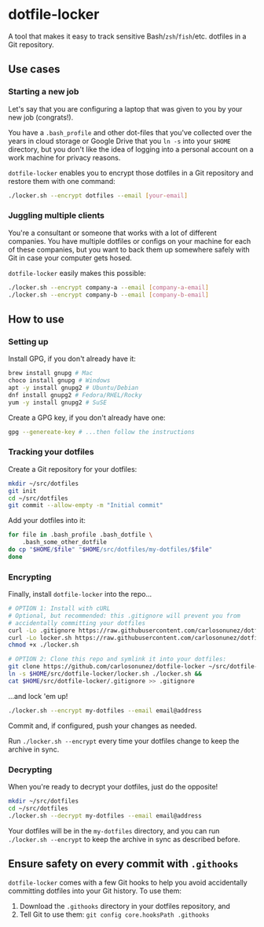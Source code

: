 # dotfile-locker

A tool that makes it easy to track sensitive Bash/`zsh`/`fish`/etc. dotfiles in
a Git repository.

## Use cases

### Starting a new job

Let's say that you are configuring a laptop that was given to you by your new
job (congrats!).

You have a `.bash_profile` and other dot-files that you've
collected over the years in cloud storage or Google Drive
that you `ln -s` into your `$HOME` directory, but you don't like the idea of
logging into a personal account on a work machine for privacy reasons.

`dotfile-locker` enables you to encrypt those dotfiles in a Git repository and
restore them with one command:

```sh
./locker.sh --encrypt dotfiles --email [your-email]
```

### Juggling multiple clients

You're a consultant or someone that works with a lot of different companies. You
have multiple dotfiles or configs on your machine for each of these companies,
but you want to back them up somewhere safely with Git in case your computer
gets hosed.

`dotfile-locker` easily makes this possible:

```sh
./locker.sh --encrypt company-a --email [company-a-email]
./locker.sh --encrypt company-b --email [company-b-email]
```

## How to use

### Setting up

Install GPG, if you don't already have it:

```sh
brew install gnupg # Mac
choco install gnupg # Windows
apt -y install gnupg2 # Ubuntu/Debian
dnf install gnupg2 # Fedora/RHEL/Rocky
yum -y install gnupg2 # SuSE
```

Create a GPG key, if you don't already have one:

```sh
gpg --genereate-key # ...then follow the instructions
```

### Tracking your dotfiles

Create a Git repository for your dotfiles:

```sh
mkdir ~/src/dotfiles
git init
cd ~/src/dotfiles
git commit --allow-empty -m "Initial commit"
```

Add your dotfiles into it:

```sh
for file in .bash_profile .bash_dotfile \
    .bash_some_other_dotfile
do cp "$HOME/$file" "$HOME/src/dotfiles/my-dotfiles/$file"
done
```

### Encrypting

Finally, install `dotfile-locker` into the repo...

```sh
# OPTION 1: Install with cURL
# Optional, but recommended: this .gitignore will prevent you from
# accidentally committing your dotfiles
curl -Lo .gitignore https://raw.githubusercontent.com/carlosonunez/dotfile-locker/refs/heads/main/.gitignore
curl -Lo locker.sh https://raw.githubusercontent.com/carlosonunez/dotfile-locker/refs/heads/main/locker.sh
chmod +x ./locker.sh

# OPTION 2: Clone this repo and symlink it into your dotfiles:
git clone https://github.com/carlosonunez/dotfile-locker ~/src/dotfile-locker &&
ln -s $HOME/src/dotfile-locker/locker.sh ./locker.sh &&
cat $HOME/src/dotfile-locker/.gitignore >> .gitignore
```


...and lock 'em up!

```sh
./locker.sh --encrypt my-dotfiles --email email@address
```

Commit and, if configured, push your changes as needed.

Run `./locker.sh --encrypt` every time your dotfiles change to keep the archive
in sync.

### Decrypting

When you're ready to decrypt your dotfiles, just do the opposite!

```sh
mkdir ~/src/dotfiles
cd ~/src/dotfiles
./locker.sh --decrypt my-dotfiles --email email@address
```

Your dotfiles will be in the `my-dotfiles` directory, and you can run
`./locker.sh --encrypt` to keep the archive in sync as described before.

## Ensure safety on every commit with `.githooks`

`dotfile-locker` comes with a few Git hooks to help you avoid accidentally
committing dotfiles into your Git history. To use them:

1. Download the `.githooks` directory in your dotfiles repository, and
2. Tell Git to use them: `git config core.hooksPath .githooks`

